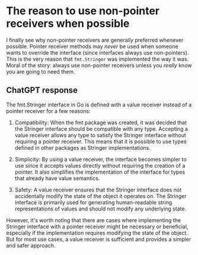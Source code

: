 # The reason to use non-pointer receivers when possible

I finally see why non-pointer receivers are generally preferred whenever possible. Pointer receiver methods may *never* be used when someone wants to override the interface (since interfaces always use non-pointers). This is the very reason that `fmt.Stringer` was implemented the way it was. Moral of the story: always use non-pointer receivers unless you *really* know you are going to need them.

## ChatGPT response

The fmt.Stringer interface in Go is defined with a value receiver instead of a pointer receiver for a few reasons:

1. Compatibility: When the fmt package was created, it was decided that the Stringer interface should be compatible with any type. Accepting a value receiver allows any type to satisfy the Stringer interface without requiring a pointer receiver. This means that it is possible to use types defined in other packages as Stringer implementations.

2. Simplicity: By using a value receiver, the interface becomes simpler to use since it accepts values directly without requiring the creation of a pointer. It also simplifies the implementation of the interface for types that already have value semantics.

3. Safety: A value receiver ensures that the Stringer interface does not accidentally modify the state of the object it operates on. The Stringer interface is primarily used for generating human-readable string representations of values and should not modify any underlying state.

However, it's worth noting that there are cases where implementing the Stringer interface with a pointer receiver might be necessary or beneficial, especially if the implementation requires modifying the state of the object. But for most use cases, a value receiver is sufficient and provides a simpler and safer approach.

